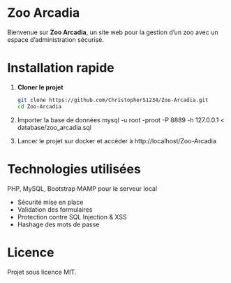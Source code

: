 # Zoo Arcadia

Bienvenue sur **Zoo Arcadia**, un site web pour la gestion d’un zoo avec un espace d’administration sécurisé.

# Installation rapide
1. **Cloner le projet**  
   ```bash
   git clone https://github.com/ChristopherS1234/Zoo-Arcadia.git
   cd Zoo-Arcadia
2. Importer la base de données
mysql -u root -proot -P 8889 -h 127.0.0.1 < database/zoo_arcadia.sql

3. Lancer le projet sur docker et accéder à http://localhost/Zoo-Arcadia

# Technologies utilisées
PHP, MySQL, Bootstrap
MAMP pour le serveur local
- Sécurité mise en place
- Validation des formulaires
- Protection contre SQL Injection & XSS
- Hashage des mots de passe

# Licence
Projet sous licence MIT.
